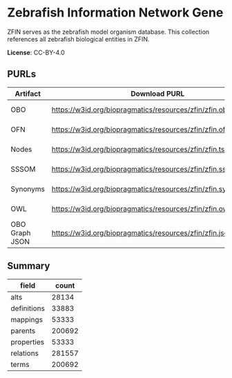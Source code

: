 # Zebrafish Information Network Gene

ZFIN serves as the zebrafish model organism database. This collection references all zebrafish biological entities in ZFIN.

**License**: CC-BY-4.0

## PURLs

| Artifact       | Download PURL                                                   | Latest Versioned Download PURL                                             |
|----------------|-----------------------------------------------------------------|----------------------------------------------------------------------------|
| OBO            | https://w3id.org/biopragmatics/resources/zfin/zfin.obo          | https://w3id.org/biopragmatics/resources/zfin/2025-08-17/zfin.obo          |
| OFN            | https://w3id.org/biopragmatics/resources/zfin/zfin.ofn          | https://w3id.org/biopragmatics/resources/zfin/2025-08-17/zfin.ofn          |
| Nodes          | https://w3id.org/biopragmatics/resources/zfin/zfin.tsv          | https://w3id.org/biopragmatics/resources/zfin/2025-08-17/zfin.tsv          |
| SSSOM          | https://w3id.org/biopragmatics/resources/zfin/zfin.sssom.tsv    | https://w3id.org/biopragmatics/resources/zfin/2025-08-17/zfin.sssom.tsv    |
| Synonyms       | https://w3id.org/biopragmatics/resources/zfin/zfin.synonyms.tsv | https://w3id.org/biopragmatics/resources/zfin/2025-08-17/zfin.synonyms.tsv |
| OWL            | https://w3id.org/biopragmatics/resources/zfin/zfin.owl.gz       | https://w3id.org/biopragmatics/resources/zfin/2025-08-17/zfin.owl.gz       |
| OBO Graph JSON | https://w3id.org/biopragmatics/resources/zfin/zfin.json.gz      | https://w3id.org/biopragmatics/resources/zfin/2025-08-17/zfin.json.gz      |

## Summary

| field       |   count |
|-------------|---------|
| alts        |   28134 |
| definitions |   33883 |
| mappings    |   53333 |
| parents     |  200692 |
| properties  |   53333 |
| relations   |  281557 |
| terms       |  200692 |
